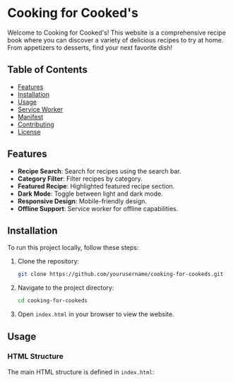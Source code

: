 # Cooking for Cooked's

Welcome to Cooking for Cooked's! This website is a comprehensive recipe book where you can discover a variety of delicious recipes to try at home. From appetizers to desserts, find your next favorite dish!

## Table of Contents

- [Features](#features)
- [Installation](#installation)
- [Usage](#usage)
- [Service Worker](#service-worker)
- [Manifest](#manifest)
- [Contributing](#contributing)
- [License](#license)

## Features

- **Recipe Search**: Search for recipes using the search bar.
- **Category Filter**: Filter recipes by category.
- **Featured Recipe**: Highlighted featured recipe section.
- **Dark Mode**: Toggle between light and dark mode.
- **Responsive Design**: Mobile-friendly design.
- **Offline Support**: Service worker for offline capabilities.

## Installation

To run this project locally, follow these steps:

1. Clone the repository:
    ```sh
    git clone https://github.com/yourusername/cooking-for-cookeds.git
    ```

2. Navigate to the project directory:
    ```sh
    cd cooking-for-cookeds
    ```

3. Open `index.html` in your browser to view the website.

## Usage

### HTML Structure

The main HTML structure is defined in `index.html`: